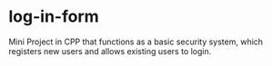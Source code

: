 # log-in-form
Mini Project in CPP that functions as a basic security system, which registers new users and allows existing users to login.
